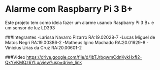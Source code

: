 # Alarme com Raspbarry Pi 3 B+ 

Este projeto tem como ideia fazer um alarme usando Raspbarry Pi 3 B+ e um sensor de luz LD393 

###Integrantes
-Larissa Navarro Pizarro RA:19.02028-7
-Lucas Miguel de Matos Negri RA:19.00386-2
-Matheus Igino Machado RA:20.01629-8
-Vinicius Urias da Cruz RA:20.00601-2 


###Video 
https://drive.google.com/file/d/1bTJrbqwmCdnKykHxfI2-QxYyKMQz6YLu/view?usp=drive_link
